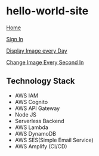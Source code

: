 # hello-world-site

[Home](https://main.d3j1ztgpodbxri.amplifyapp.com)

[Sign In](https://main.d3j1ztgpodbxri.amplifyapp.com/signin.html)

[Display Image every Day](file:///Users/payal/Desktop/AWS/hello-world-site/changeImagesEveryDay.html)


[Change Image Every Second In](file:///Users/payal/Desktop/AWS/hello-world-site/changeImagesEverSecond.html)

## Technology Stack
- AWS IAM
- AWS Cognito
- AWS API Gateway
- Node JS
- Serverless Backend
- AWS Lambda
- AWS DynamoDB
- AWS SES(Simple Email Service)
- AWS Amplify (CI/CD)


